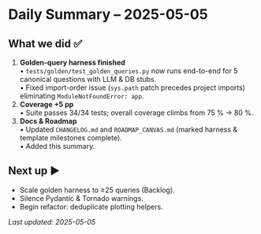 # Daily Summary – 2025-05-05

## What we did ✅
1. **Golden-query harness finished**  
   • `tests/golden/test_golden_queries.py` now runs end-to-end for 5 canonical questions with LLM & DB stubs.  
   • Fixed import-order issue (`sys.path` patch precedes project imports) eliminating `ModuleNotFoundError: app`.
2. **Coverage +5 pp**  
   • Suite passes 34/34 tests; overall coverage climbs from 75 % → 80 %.
3. **Docs & Roadmap**  
   • Updated `CHANGELOG.md` and `ROADMAP_CANVAS.md` (marked harness & template milestones complete).  
   • Added this summary.

## Next up ▶️
- Scale golden harness to ≥25 queries (Backlog).  
- Silence Pydantic & Tornado warnings.  
- Begin refactor: deduplicate plotting helpers.

_Last updated: 2025-05-05_ 